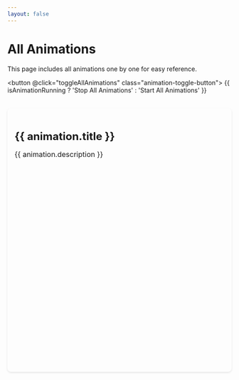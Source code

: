 ```yaml
---
layout: false
---
```

<script setup>
import { ref } from 'vue';
import Animations from '../.vitepress/components/Animations.vue';

const isAnimationRunning = ref(false);
const animationRefs = [];

async function toggleAllAnimations() {
    isAnimationRunning.value = !isAnimationRunning.value;
    console.log(animationRefs);
    await animationRefs.forEach(async ref => {
        const waits = [];
        if (ref) {
            if (isAnimationRunning.value && ref.startAnimation) {
                waits.push(ref.startAnimation());
            } else if (!isAnimationRunning.value && ref.stopAnimation) {
                ref.stopAnimation();
            }
        }
        await Promise.allSettled(waits);
    });
}

function restartAnim(index) {
    return async function() {
        const ref = animationRefs[index];
        if (ref) {
            await ref.startAnimation();
        }
    }
}
const animations = Animations.data();
</script>
<script>
export default {
    components: Animations.components
}
</script>

# All Animations

This page includes all animations one by one for easy reference.

<button @click="toggleAllAnimations" class="animation-toggle-button">
    {{ isAnimationRunning ? 'Stop All Animations' : 'Start All Animations' }}
</button>

<div v-for="(animation, index) in animations.animations" :key="index" class="animation-container">
    <h3 class="animation-title">{{ animation.title }}</h3>
    <p class="animation-description">{{ animation.description }}</p>
    <div class="animation-box">
    <component :is="animation.component" :ref="el => { if (el) animationRefs[index] = el; }" :onComplete="restartAnim(index)"/>
    </div>
</div>

<style>
.animation-toggle-button {
    margin: 1rem 0;
    padding: 0.5rem 1rem;
    font-size: 1rem;
    color: var(--vp-c-text);
    background-color: var(--vp-c-brand);
    border: none;
    border-radius: 0.5rem;
    cursor: pointer;
    transition: background-color 0.3s;
}

.animation-toggle-button:hover {
    background-color: var(--vp-c-brand-light);
}

.animation-container {
    margin: 2rem 0;
    padding: 1rem;
    border: 1px solid var(--vp-c-divider);
    border-radius: 0.5rem;
    background-color: var(--vp-c-bg-secondary);
    box-shadow: 0 2px 4px rgba(0, 0, 0, 0.1);
}

.animation-box {
    width: 956px;
    height: 448px;
    overflow: hidden;
}

.animation-title {
    font-size: 1.5rem;
    font-weight: bold;
    margin-bottom: 0.5rem;
}

.animation-description {
    font-size: 1rem;
    margin-bottom: 1rem;
    color: var(--vp-c-text-2);
}
</style>